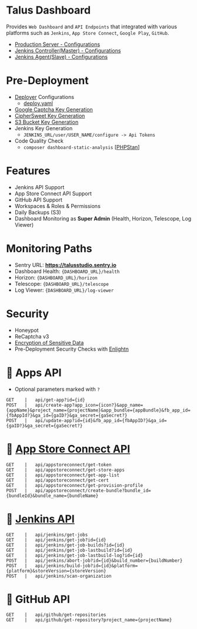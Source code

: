 # Talus Dashboard
Provides ```Web Dashboard``` and ```API Endpoints``` that integrated with various platforms such as ```Jenkins```, ```App Store Connect```, ```Google Play```, ```GitHub```.
- [Production Server - Configurations](https://github.com/TalusStudio/TalusWebBackend-Deployment)
- [Jenkins Controller(Master) - Configurations](https://github.com/TalusStudio-Packages/Jenkins-Controller-Docs)
- [Jenkins Agent(Slave) - Configurations](https://github.com/TalusStudio-Packages/Jenkins-Agent-Docs)

# Pre-Deployment
- [Deployer](https://deployer.org/docs/7.x/recipe/laravel) Configurations
  - [deploy.yaml](https://github.com/TalusStudio/TalusWebBackend/blob/dev/deploy.yaml)
- [Google Captcha Key Generation](https://www.google.com/recaptcha/admin/create)
- [CipherSweet Key Generation](https://github.com/spatie/laravel-ciphersweet)
- [S3 Bucket Key Generation](https://github.com)
- Jenkins Key Generation
  - ```JENKINS_URL/user/USER_NAME/configure -> Api Tokens```
- Code Quality Check
  - ```composer dashboard-static-analysis``` [[PHPStan](https://phpstan.org)]

# Features
- Jenkins API Support
- App Store Connect API Support
- GitHub API Support
- Workspaces & Roles & Permissions
- Daily Backups (S3)
- Dashboard Monitoring as **Super Admin** (Health, Horizon, Telescope, Log Viewer)

# Monitoring Paths
- Sentry URL: **https://talusstudio.sentry.io**
- Dashboard Health: ```{DASHBOARD_URL}/health```
- Horizon: ```{DASHBOARD_URL}/horizon```
- Telescope: ```{DASHBOARD_URL}/telescope```
- Log Viewer: ```{DASHBOARD_URL}/log-viewer```

# Security
- Honeypot
- ReCaptcha v3
- [Encryption of Sensitive Data](https://github.com/TalusStudio/TalusWebBackend/tree/master/docs/Encryption)
- Pre-Deployment Security Checks with [Enlightn](https://www.laravel-enlightn.com)

# 🔑 Apps API
- Optional parameters marked with `?`

```
GET    |   api/get-app?id={id}
POST   |   api/create-app?app_icon={icon?}&app_name={appName}&project_name={projectName}&app_bundle={appBundle}&fb_app_id={fbAppId?}&ga_id={gaID?}&ga_secret={gaSecret?}
POST   |   api/update-app?id={id}&fb_app_id={fbAppID?}&ga_id={gaID?}&ga_secret={gaSecret?}
```

# 🔑 [App Store Connect API](https://developer.apple.com/documentation/appstoreconnectapi)
```
GET    |   api/appstoreconnect/get-token
GET    |   api/appstoreconnect/get-store-apps
GET    |   api/appstoreconnect/get-app-list
GET    |   api/appstoreconnect/get-cert
GET    |   api/appstoreconnect/get-provision-profile
POST   |   api/appstoreconnect/create-bundle?bundle_id={bundleId}&bundle_name={bundleName}
```

# 🔑 [Jenkins API](https://github.com/jenkinsci/pipeline-stage-view-plugin/tree/master/rest-api)
```
GET    |   api/jenkins/get-jobs
GET    |   api/jenkins/get-job?id={id}
GET    |   api/jenkins/get-job-builds?id={id}
GET    |   api/jenkins/get-job-lastbuild?id={id}
GET    |   api/jenkins/get-job-lastbuild-log?id={id}
POST   |   api/jenkins/abort-job?id={id}&build_number={buildNumber}
POST   |   api/jenkins/build-job?id={id}&platform={platform}&storeVersion={storeVersion}
POST   |   api/jenkins/scan-organization
```

# 🔑 GitHub API
```
GET    |   api/github/get-repositories
GET    |   api/github/get-repository?project_name={projectName}
```
